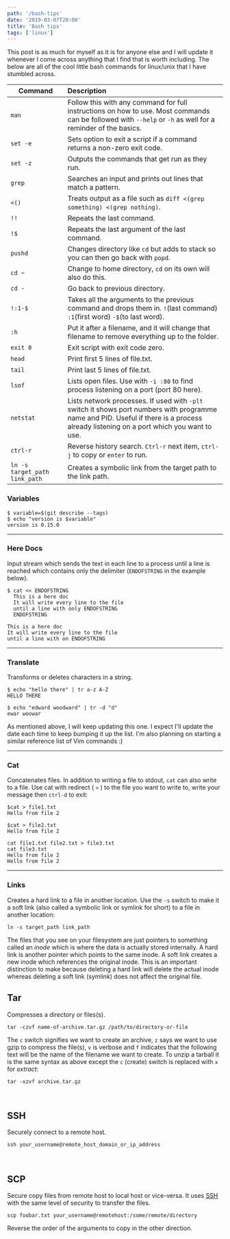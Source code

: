 ```yaml
---
path: '/bash-tips'
date: '2019-03-07T20:00'
title: 'Bash tips'
tags: ['linux']
---
```


This post is as much for myself as it is for anyone else and I will update it whenever I come across anything that I find that is worth including. The below are all of the cool little bash commands for linux/unix that I have stumbled across.

Command | Description
------- | :-----------|
`man`   | Follow this with any command for full instructions on how to use. Most commands can be followed with `--help` or `-h` as well for a reminder of the basics.
`set -e` | Sets option to exit a script if a command returns a non-zero exit code.
`set -z` | Outputs the commands that get run as they run.
`grep` | Searches an input and prints out lines that match a pattern.
`<()` | Treats output as a file such as `diff <(grep something) <(grep nothing)`.
`!!` | Repeats the last command.
`!$` | Repeats the last argument of the last command.
`pushd` | Changes directory like `cd` but adds to stack so you can then go back with `popd`.
`cd ~` | Change to home directory, `cd` on its own will also do this.
`cd -` | Go back to previous directory.
`!:1-$` | Takes all the arguments to the previous command and drops them in. `!`(last command) `:1`(first word) `-$`(to last word).
`:h` | Put it after a filename, and it will change that filename to remove everything up to the folder.
`exit 0` | Exit script with exit code zero.
`head` | Print first 5 lines of file.txt.
`tail`  | Print last 5 lines of file.txt.
`lsof` | Lists open files. Use with `-i :80` to find process listening on a port (port 80 here).
`netstat` | Lists network processes. If used with `-plt` switch it shows port numbers with programme name and PID. Useful if there is a process already listening on a port which you want to use.
`ctrl-r` | Reverse history search. `Ctrl-r` next item, `ctrl-j` to copy or `enter` to run.
`ln -s target_path link_path` | Creates a symbolic link from the target path to the link path.

### Variables
```
$ variable=$(git describe --tags)
$ echo "version is $variable"
version is 0.15.0
```

---
### Here Docs
Input stream which sends the text in each line to a process until a line is reached which contains only the delimiter (`ENDOFSTRING` in the example below).
```
$ cat << ENDOFSTRING
  This is a here doc
  It will write every line to the file
  until a line with only ENDOFSTRING
  ENDOFSTRING

This is a here doc
It will write every line to the file
until a line with on ENDOFSTRING
```

---
### Translate
Transforms or deletes characters in a string.
```
$ echo "hello there" | tr a-z A-Z
HELLO THERE

$ echo "edward woodward" | tr -d "d"
ewar woowar
```

As mentioned above, I will keep updating this one. I expect I'll update the date each time to keep bumping it up the list. I'm also planning on starting a similar reference list of Vim commands :)

---
### Cat
Concatenates files. In addition to writing a file to stdout, `cat` can also write to a file. Use cat with redirect ( `>` ) to the file you want to write to, write your message then `ctrl-d` to exit:
```
$cat > file1.txt
Hello from file 2

$cat > file2.txt
Hello from file 2

cat file1.txt file2.txt > file3.txt
cat file3.txt
Hello from file 2
Hello from file 2
```

---
### Links
Creates a hard link to a file in another location. Use the `-s` switch to make it a soft link (also called a symbolic link or symlink for short) to a file in another location:
```
ln -s target_path link_path
```
The files that you see on your filesystem are just pointers to something called an _inode_ which is where the data is actually stored internally. A hard link is another pointer which points to the same inode. A soft link creates a new inode which references the original inode. This is an important distinction to make because deleting a hard link will delete the actual inode whereas deleting a soft link (symlink) does not affect the original file.

## Tar
Compresses a directory or files(s).
```
tar -czvf name-of-archive.tar.gz /path/to/directory-or-file
```
The `c` switch signifies we want to create an archive, `z` says we want to use gzip to compress the file(s), `v` is verbose and `f` indicates that the following text will be the name of the filename we want to create. To unzip a tarball it is the same syntax as above except the `c` (create) switch is replaced with `x` for _extract_:
```
tar -xzvf archive.tar.gz
```
<br />

## SSH
Securely connect to a remote host.
```
ssh your_username@remote_host_domain_or_ip_address
```
<br />

## SCP
Secure copy files from remote host to local host or vice-versa. It uses [SSH](bash-tips#ssh) with the same level of security to transfer the files.
```
scp foobar.txt your_username@remotehost:/some/remote/directory
```
Reverse the order of the arguments to copy in the other direction.